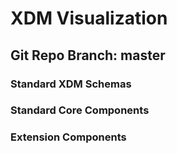# XDM Visualization
## Git Repo Branch: master
### Standard XDM Schemas
### Standard Core Components
### Extension Components
